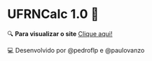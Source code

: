 
# UFRNCalc 1.0 📝
 
🔍 **Para visualizar o site** [Clique aqui!](https://pedroflp.github.io/ufrn-cacl/)

💻 Desenvolvido por @pedroflp e @paulovanzo
